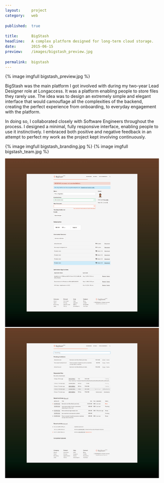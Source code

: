 ```yaml
---
layout:     project
category:   web

published:  true

title:      BigStash
headline:   A complex platform designed for long-term cloud storage.
date:       2015-06-15
preview:    /images/bigstash_preview.jpg

permalink:	bigstash
---
```

{% image imgfull bigstash_preview.jpg %}

BigStash was the main platform I got involved with during my two-year Lead Designer role at Longaccess. It was a platform enabling people to store files they rarely use. The idea was to design an extremely simple and elegant interface that would camouflage all the complexities of the backend, creating the perfect experience from onboarding, to everyday engagement with the platform.

In doing so, I collaborated closely with Software Engineers throughout the process. I designed a minimal, fully responsive interface, enabling people to use it instinctively. I embraced both positive and negative feedback in an attempt to perfect my work as the project kept involving continuously.

<!--Even though the platform does not exist anymore, I have uploaded some static pages on a subdomain to showcase the design: [bigstsh.afivos.com](bigstash.afivos.com).-->

{% image imgfull bigstash_branding.jpg %}
{% image imgfull bigstash_team.jpg %}

<div class="images-2x2">
    <a href="/images/bigstash_account.jpg">
        <img src="/images/bigstash_account.jpg">
    </a>
    <a href="/images/bigstash_dashboard.jpg">
        <img src="/images/bigstash_dashboard.jpg">
    </a>
</div>